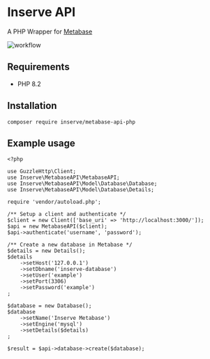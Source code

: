 # Inserve API

A PHP Wrapper for [Metabase](https://metabase.com)

![workflow](https://github.com/inserveit/metabase-api-php/actions/workflows/build-actions.yml/badge.svg)

## Requirements
- PHP 8.2

## Installation
`composer require inserve/metabase-api-php`

## Example usage

```
<?php

use GuzzleHttp\Client;
use Inserve\MetabaseAPI\MetabaseAPI;
use Inserve\MetabaseAPI\Model\Database\Database;
use Inserve\MetabaseAPI\Model\Database\Details;

require 'vendor/autoload.php';

/** Setup a client and authenticate */
$client = new Client(['base_uri' => 'http://localhost:3000/']);
$api = new MetabaseAPI($client);
$api->authenticate('username', 'password');

/** Create a new database in Metabase */
$details = new Details();
$details
    ->setHost('127.0.0.1')
    ->setDbname('inserve-database')
    ->setUser('example')
    ->setPort(3306)
    ->setPassword('example')
;

$database = new Database();
$database
    ->setName('Inserve Metabase')
    ->setEngine('mysql')
    ->setDetails($details)
;

$result = $api->database->create($database);
```
